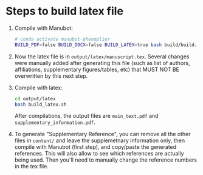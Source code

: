 # Steps to build latex file

1. Compile with Manubot:
    ```bash
    # conda activate manubot-phenoplier
    BUILD_PDF=false BUILD_DOCX=false BUILD_LATEX=true bash build/build.sh && manubot webpage
    ```

1. Now the latex file is in `output/latex/manuscript.tex`.
Several changes were manually added after generating this file (such as list of authors, affiliations, supplementary figures/tables, etc) that MUST NOT BE overwritten by this next step.

1. Compile with latex:
    ```bash
    cd output/latex
    bash build_latex.sh
    ```

    After compilations, the output files are `main_text.pdf` and `supplementary_information.pdf`.

1. To generate "Supplementary Reference", you can remove all the other files in `content/` and leave the supplemetnary information only, then compile with Manubot (first step), and copy/paste the generated references.
This will also allow to see which references are actually being used.
Then you'll need to manually change the reference numbers in the tex file.
